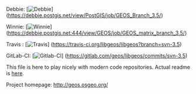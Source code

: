 Debbie:
 [![Debbie](https://debbie.postgis.net/buildStatus/icon?job=GEOS_Branch_3.5)]
 (https://debbie.postgis.net/view/PostGIS/job/GEOS_Branch_3.5/)
 
Winnie:
 [![Winnie](https://debbie.postgis.net:444/view/GEOS/job/GEOS_matrix_branch_3.5/badge/icon)]
 (https://debbie.postgis.net:444/view/GEOS/job/GEOS_matrix_branch_3.5/)
 
Travis :
 [![Travis](https://api.travis-ci.org/libgeos/libgeos.svg?branch=svn-3.5)]
 (https://travis-ci.org/libgeos/libgeos?branch=svn-3.5)
 
GitLab-CI:
 [![Gitlab-CI](https://gitlab.com/geos/libgeos/badges/svn-3.5/build.svg)]
 (https://gitlab.com/geos/libgeos/commits/svn-3.5)

This file is here to play nicely with modern code repositories.
Actual readme is [here](README).

Project homepage: http://geos.osgeo.org/
